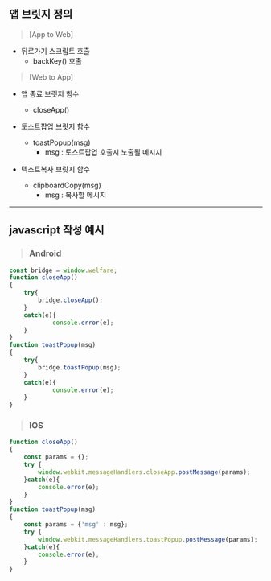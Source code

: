 ## 앱 브릿지 정의

> [App to Web]
+ 뒤로가기 스크립트 호출
   + backKey() 호출

> [Web to App]
+ 앱 종료 브릿지 함수
   + closeApp()

+ 토스트팝업 브릿지 함수
   + toastPopup(msg)
     - msg : 토스트팝업 호출시 노출될 메시지

+ 텍스트복사 브릿지 함수
   + clipboardCopy(msg)
     - msg : 복사할 메시지
---
## javascript 작성 예시
> ### Android
```javascript
const bridge = window.welfare;
function closeApp()
{
	try{
		bridge.closeApp();
	}
	catch(e){
     		console.error(e);
   	}
}
function toastPopup(msg)
{
	try{
		bridge.toastPopup(msg);
	}
	catch(e){
     		console.error(e);
   	}
}
```
> ### IOS
```javascript
function closeApp()
{
	const params = {};
	try {
		window.webkit.messageHandlers.closeApp.postMessage(params);
	}catch(e){
		console.error(e);
	}
}
function toastPopup(msg)
{
	const params = {'msg' : msg};
	try {
		window.webkit.messageHandlers.toastPopup.postMessage(params);
	}catch(e){
		console.error(e);
	}
}
```

